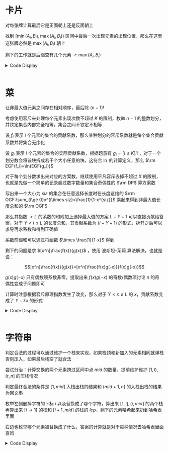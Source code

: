 # 卡片

对每张牌计算最后它是正面朝上还是反面朝上

找到 $[\min(A_i,B_i),\max(A_i,B_i))$ 区间中最后一次出现元素的出现位置，那么在这里这张牌必然是 $\max(A_i,B_i)$ 朝上

剩下的工作就是后缀查有几个元素 $\ge \max(A_i,B_i)$

<details>
<summary>Code Display</summary>

```cpp
const int N=2e5+10;
int n,K,A[N],B[N],t[N];
int lsh[N<<2],m;
const int M=N*30;
int ls[M],rs[M],rt[N],tot,sum[M];
inline void insert(int &p,int pre,int l,int r,int v){
	p=++tot; sum[p]=sum[pre]+1; ls[p]=ls[pre]; rs[p]=rs[pre];
	if(l==r) return ;
	int mid=(l+r)>>1;
	if(v<=mid) insert(ls[p],ls[pre],l,mid,v);
	else insert(rs[p],rs[pre],mid+1,r,v);
}
inline bool query(int p,int l,int r,int st,int ed){
	if(!p) return 0;
	if(st<=l&&r<=ed) return 1;
	int mid=(l+r)>>1;
	if(st<=mid&&query(ls[p],l,mid,st,ed)) return 1;
	return ed>mid&&query(rs[p],mid+1,r,st,ed);
}
inline int ask(int p,int l,int r,int st,int ed){
	if(!p) return 0;
	if(st<=l&&r<=ed) return sum[p];
	int mid=(l+r)>>1,res=0;
	if(st<=mid) res+=ask(ls[p],l,mid,st,ed);
	if(ed>mid) res+=ask(rs[p],mid+1,r,st,ed);
	return res;
}
signed main(){
	freopen("card.in","r",stdin); freopen("card.out","w",stdout);
	n=read(); K=read();
	ll ans=0;
	for(int i=1;i<=n;++i){
		A[i]=read(),B[i]=read();
		if(A[i]==B[i]) ans+=A[i],--i,--n;
	}
	rep(i,1,n) lsh[++m]=A[i],lsh[++m]=B[i];
	for(int i=1;i<=K;++i) t[i]=read(),lsh[++m]=t[i];
	sort(lsh+1,lsh+m+1);
	m=unique(lsh+1,lsh+m+1)-lsh-1;
	for(int i=K;i>=1;--i){
		t[i]=lower_bound(lsh+1,lsh+m+1,t[i])-lsh;
		insert(rt[i],rt[i+1],1,m,t[i]);	
	}
	for(int i=1;i<=n;++i){
		int l=1,r=K,pos=K+1;
		A[i]=lower_bound(lsh+1,lsh+m+1,A[i])-lsh;
		B[i]=lower_bound(lsh+1,lsh+m+1,B[i])-lsh;
		while(l<=r){
			int mid=(l+r)>>1;
			if(query(rt[mid],1,m,min(A[i],B[i]),max(A[i],B[i])-1)) l=mid+1;
			else pos=mid,r=mid-1;
		}
		int tim=ask(rt[pos],1,m,max(A[i],B[i]),m);
		if(pos==1){
			if(tim&1) ans+=lsh[B[i]];
			else ans+=lsh[A[i]];
		}else{
			if(tim&1) ans+=min(lsh[A[i]],lsh[B[i]]);
			else ans+=max(lsh[A[i]],lsh[B[i]]);
		}
	}
	print(ans);
	return 0;
}
```

</details><br>

# 菜

让非最大值元素之间存在相对顺序，最后除 $(n-1)!$

考虑使用容斥来处理每个元素出现次数不超过 $K$ 的限制，枚举 $n-1$ 的整数划分，并钦定集合内部完全相等，集合之间不钦定不相等

设 $f_i$ 表示 $i$ 个元素的集合的贡献系数，那么某种划分的容斥系数就是每个集合贡献系数并将集合无序化

设 $g_i$ 表示 $i$ 个元素的集合的实际贡献系数，根据题意有 $g_i=[i\le K]i!$ ，对于一个划分数会将该块拆成若干个大小任意的块，这符合 $\ln$ 的计算定义，那么 $\rm EGF(f_i)=\ln(EGF(g_i))$

对于每个划分数求出来对应的方案数，继续使用平凡容斥去掉不超过 $X$ 的限制，也就是先做一个简单的记录超过数字数量和集合奇偶性的 $\rm DP$ 算方案数

写出来一个大小为 $siz$ 的集合在任意选择长度时在长度这维的 $\rm OGF:\sum_{i\ge 0}x^{i\times siz}=\frac{1}{1-x^{siz}}$ 乘起来得到非最大值长度总和的 $\rm OGF$

那么其指数 $>L$ 的系数的和附加上选择最大值的方案 $L-Y+1$ 可以直接贡献给答案，对于 $Y<i\le L$ 的长度总和，其贡献系数为 $(i-Y+1)$ 的形式，拆开之后可以求导再求系数和得到正确值

系数前缀和可以通过将函数 $\times \frac{1}{1-x}$ 得到

剩下的问题是求 $[x^n]\frac{f(x)}{g(x)}$ ，使用 波斯坦-茉莉 算法解决，也就是说：

$$[x^n]\frac{f(x)}{g(x)}=[x^n]\frac{f(x)g(-x)}{f(x)g(-x)}$$

$g(x)g(-x)$ 只有偶数项系数非零，提取出来 $f(x)g(-x)$ 的奇数/偶数项讨论 $n$ 的奇偶性变成子问题即可


计算时注意根据容斥原理指数发生了改变，那么对于 $Y<x\le L$ 的 $x$，贡献系数变成了 $Y-kx$ 的形式

<details>
<summary>Code Display</summary>

```cpp
#define poly vector<int> 
const int N=110;
inline poly Mul(const poly &A,const poly &B){
	int n=A.size(),m=B.size();
	vector<int> c(n+m-1);
	for(int i=0;i<n;++i){
		for(int j=0;j<m;++j) ckadd(c[i+j],mul(A[i],B[j]));
	}
	return c;
}
inline poly deriv(const poly &a){
	int n=a.size();
	if(n==1) return {0};
	vector<int> b(n-1);
	for(int i=1;i<n;++i) b[i-1]=mul(a[i],i);
	return b;
}
int fac[N],ifac[N],inv[N],n,K,Y,X,L;
inline int Recurrence(vector<int> f,vector<int> g,int n){
	while(n){
		vector<int> tmp=g;
		for(int i=1;i<tmp.size();i+=2) tmp[i]=del(0,tmp[i]);
		f=Mul(f,tmp); g=Mul(g,tmp);
		int sizmx=-1;
		for(int i=(n&1);i<f.size();i+=2) f[i/2]=f[i],sizmx=i/2;
		f.resize(sizmx+1);
		sizmx=-1;
		for(int i=0;i<g.size();i+=2) g[i/2]=g[i],sizmx=i/2;
		g.resize(sizmx+1);
 		n>>=1;
	}
	if(f.size()) return mul(f[0],ksm(g[0],mod-2));
	else return 0;
}
int f[N],ton[N],dp[2][N],tmp[2][N];
inline int calc(vector<int> cur){
	int coef=1,sum=0;
	for(int t:cur) ckmul(coef,mul(f[t],ifac[t])),ton[t]++;
	rep(i,1,n-1) ckmul(coef,ifac[ton[i]]),ton[i]=0;
	vector<int> deno1={1};
	for(int t:cur){
		vector<int> tmp={1};
		for(int j=1;j<t;++j) tmp.emplace_back(0);
		tmp.emplace_back(mod-1);
		deno1=Mul(deno1,tmp);
	}
	memset(dp,0,sizeof(dp));
	dp[0][0]=1;
	for(int t:cur){
		rep(p,0,1) rep(j,0,n-1) if(dp[p][j]){
			ckadd(tmp[p][j],dp[p][j]);
			ckadd(tmp[p^1][j+t],dp[p][j]);
		}
		rep(p,0,1) rep(j,0,n-1) dp[p][j]=tmp[p][j],tmp[p][j]=0;
	}
	poly pre=Mul(deno1,{1,mod-1});
	poly nume2=Mul(deriv(deno1),{0,1});
	poly deno2=Mul(deno1,Mul(deno1,{1,mod-1}));
	for(int i=0;i<nume2.size();++i) nume2[i]=del(0,nume2[i]);

	for(int i=0;i<n;++i){
		if(dp[0][i]==dp[1][i]) continue;
		int res=0;
		int lef=L-i*(X+1),rig=n*L-i*(X+1);
		if(lef>=0){
			res-=Recurrence({1},pre,lef)*(L+1-Y)%mod;
		}
		if(rig>=0){
			res+=Recurrence({1},pre,rig)*(L+1-Y)%mod;
		}
		lef=Y-i*(X+1); rig=L-i*(X+1);
		if(rig>=0){
			res+=Recurrence(nume2,deno2,rig)-lef*Recurrence({1},pre,rig)%mod;
		}
		if(lef>=0){
			res-=Recurrence(nume2,deno2,lef)-lef*Recurrence({1},pre,lef)%mod;
		}
		res=(res%mod+mod)%mod;
		ckadd(sum,mul(res,del(dp[0][i],dp[1][i])));
	}
	return mul(coef,sum);
}
signed main(){
	freopen("dish.in","r",stdin); freopen("dish.out","w",stdout);
	n=100; fac[0]=inv[0]=1;
	for(int i=1;i<=n;++i) fac[i]=mul(fac[i-1],i);
	ifac[n]=ksm(fac[n],mod-2);
	for(int i=n;i>=1;--i) ifac[i-1]=mul(ifac[i],i),inv[i]=mul(ifac[i],fac[i-1]);
	n=read(); L=read(); Y=read(); X=read(); K=read();
	poly vec(K+1),pw={1};
	for(int i=1;i<=K;++i) vec[i]=1;
	for(int i=1;i<=n-1;++i){
		pw=Mul(pw,vec);
		if(pw.size()>n) pw.resize(n);
		for(int j=1;j<pw.size();++j){
			if(i&1) ckadd(f[j],mul(inv[i],pw[j]));
			else ckdel(f[j],mul(inv[i],pw[j]));
		}
	}
	rep(i,1,n-1) ckmul(f[i],fac[i]);
	int ans=0;
	function<void(int,int,vector<int>)>dfs=[&](const int rem,int lst,vector<int> cur){
		if(rem==0) return ckadd(ans,calc(cur));
		if(rem<lst) return ;
		for(int i=lst;i<=rem;++i){
			cur.emplace_back(i);
			dfs(rem-i,i,cur);
			cur.pop_back();
		}
		return ;
	};
	dfs(n-1,1,{});
	print(ans);
	return 0;
}
```

</details><br>

# 字符串

判定合法的过程可以通过维护一个栈来实现，如果栈顶和新加入的元素相同就弹栈否则压入，如果最后栈空了就合法

尝试分治：计算交换的两个元素跨过区间中点 $mid$ 的数量，提前维护维护 $[1,l),(r,n]$ 的压栈情况

判定最终合法的条件是 $[1,mid]$ 入栈出栈的结果和 $(mid+1,n]$ 的入栈出栈的结果为回文串

枚举左侧删掉字符的下标 $i$ 以及替换成了哪个字符，算出来 $[1,i],(i,mid]$ 的两个栈再算出来 $[i\to 1]$ 的栈和 $[i+1,mid]$ 的栈的 $lcp$，剩下的元素哈希起来扔到哈希表里面

右边也枚举哪个元素被替换成了什么，答案的计算就是对于每种情况去哈希表里面查询

<details>
<summary>Code Display</summary>

```cpp
const int N=1e5+10;
char s[N];
int n,a[N],ans;
ull pw[N],bas=13331;
struct Stack{
	int stk[N],top;
	ull hsl[N],hsr[N];
	
	inline void ins(int x){
		if(top&&x==stk[top]) --top;
		else{
			stk[++top]=x;
			hsl[top]=hsl[top-1]*bas+x;
			hsr[top]=hsr[top-1]+pw[top-1]*x;
		}
	}
	inline ull get_hs(int len){
		return hsl[top]-hsl[top-len]*pw[len];	
	}
}lef,rig,tmp;
inline int calc_lcp(Stack &a,Stack &b){
	int l=1,r=min(a.top,b.top),res=0;
	while(l<=r){
		int mid=(l+r)>>1;
		if(a.get_hs(mid)==b.get_hs(mid)) l=mid+1,res=mid;
		else r=mid-1;
	}
	return res;
}
inline void solve(int l,int r){
	if(l==r) return ;
	int mid=(l+r)>>1;
	rep(i,l,mid) lef.ins(a[i]);
	solve(mid+1,r);
	Down(i,mid,l) lef.ins(a[i]);
	Down(i,r,mid+1) rig.ins(a[i]);
	solve(l,mid);
	rep(i,l,mid) lef.ins(a[i]);
	tmp.top=0;
	unordered_map<ull,int> mp[4][4];
	for(int i=mid;i>=l;--i){
		lef.ins(a[i]);
		for(int t=1;t<=3;++t) if(a[i]!=t){
			lef.ins(t);
			int lcp=calc_lcp(lef,tmp);
			mp[a[i]][t][lef.hsl[lef.top-lcp]*pw[tmp.top-lcp]+tmp.hsr[tmp.top-lcp]]++;
			lef.ins(t);
		}
		tmp.ins(a[i]);	
	}
	tmp.top=0;
	for(int i=mid+1;i<=r;++i){
		rig.ins(a[i]);
		for(int t=1;t<=3;++t) if(a[i]!=t){
			rig.ins(t);
			int lcp=calc_lcp(rig,tmp);
			ull cur=rig.hsl[rig.top-lcp]*pw[tmp.top-lcp]+tmp.hsr[tmp.top-lcp];
			if(mp[t][a[i]].count(cur)) ans+=mp[t][a[i]][cur];
			rig.ins(t);
		}
		tmp.ins(a[i]);
	}
	return ;
}
signed main(){
	freopen("string.in","r",stdin); freopen("string.out","w",stdout);
	scanf("%s",s+1); n=strlen(s+1);
	pw[0]=1;
	rep(i,1,n){
		pw[i]=pw[i-1]*bas;	
		a[i]=s[i]-'a'+1;
	}
	solve(1,n);
	print(ans);
	return 0;
}
```

</details><br>
